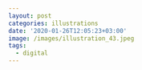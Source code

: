 ```yaml
---
layout: post
categories: illustrations
date: '2020-01-26T12:05:23+03:00'
image: /images/illustration_43.jpeg
tags:
  - digital
---
```

